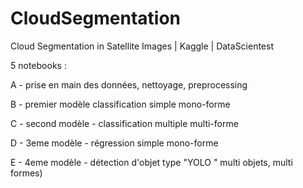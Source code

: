 # CloudSegmentation
Cloud Segmentation in Satellite Images | Kaggle | DataScientest

5 notebooks :

A - prise en main des données, nettoyage, preprocessing

B - premier modèle classification simple mono-forme

C - second modèle - classification multiple multi-forme

D - 3eme modèle - régression simple mono-forme

E - 4eme modèle - détection d'objet type "YOLO " multi objets, multi formes)
